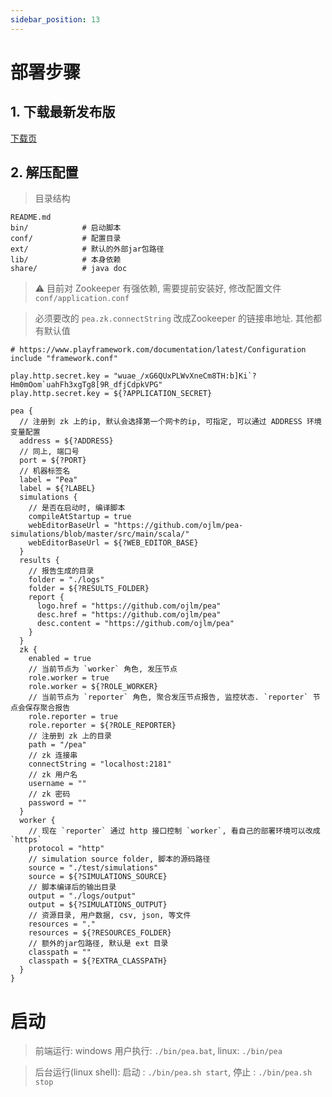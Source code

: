 ```yaml
---
sidebar_position: 13
---
```


# 部署步骤

## 1. 下载最新发布版

[下载页](/docs/pea/download)

## 2. 解压配置

> 目录结构
```
README.md
bin/            # 启动脚本
conf/           # 配置目录
ext/            # 默认的外部jar包路径
lib/            # 本身依赖
share/          # java doc
```

> ⚠️ 目前对 Zookeeper 有强依赖, 需要提前安装好, 修改配置文件 `conf/application.conf`

> 必须要改的 `pea.zk.connectString` 改成Zookeeper 的链接串地址. 其他都有默认值


```
# https://www.playframework.com/documentation/latest/Configuration
include "framework.conf"

play.http.secret.key = "wuae_/xG6QUxPLWvXneCm8TH:b]Ki`?Hm0mOom`uahFh3xgTg8[9R_dfjCdpkVPG"
play.http.secret.key = ${?APPLICATION_SECRET}

pea {
  // 注册到 zk 上的ip, 默认会选择第一个网卡的ip, 可指定, 可以通过 ADDRESS 环境变量配置
  address = ${?ADDRESS}
  // 同上, 端口号
  port = ${?PORT}
  // 机器标签名
  label = "Pea"
  label = ${?LABEL}
  simulations {
    // 是否在启动时, 编译脚本
    compileAtStartup = true
    webEditorBaseUrl = "https://github.com/ojlm/pea-simulations/blob/master/src/main/scala/"
    webEditorBaseUrl = ${?WEB_EDITOR_BASE}
  }
  results {
    // 报告生成的目录
    folder = "./logs"
    folder = ${?RESULTS_FOLDER}
    report {
      logo.href = "https://github.com/ojlm/pea"
      desc.href = "https://github.com/ojlm/pea"
      desc.content = "https://github.com/ojlm/pea"
    }
  }
  zk {
    enabled = true
    // 当前节点为 `worker` 角色, 发压节点
    role.worker = true
    role.worker = ${?ROLE_WORKER}
    // 当前节点为 `reporter` 角色, 聚合发压节点报告, 监控状态. `reporter` 节点会保存聚合报告
    role.reporter = true
    role.reporter = ${?ROLE_REPORTER}
    // 注册到 zk 上的目录
    path = "/pea"
    // zk 连接串
    connectString = "localhost:2181"
    // zk 用户名
    username = ""
    // zk 密码
    password = ""
  }
  worker {
    // 现在 `reporter` 通过 http 接口控制 `worker`, 看自己的部署环境可以改成 `https`
    protocol = "http"
    // simulation source folder, 脚本的源码路径
    source = "./test/simulations"
    source = ${?SIMULATIONS_SOURCE}
    // 脚本编译后的输出目录
    output = "./logs/output"
    output = ${?SIMULATIONS_OUTPUT}
    // 资源目录, 用户数据, csv, json, 等文件
    resources = "."
    resources = ${?RESOURCES_FOLDER}
    // 额外的jar包路径, 默认是 ext 目录
    classpath = ""
    classpath = ${?EXTRA_CLASSPATH}
  }
}
```

# 启动

> 前端运行: windows 用户执行: `./bin/pea.bat`, linux: `./bin/pea`

> 后台运行(linux shell): 启动 : `./bin/pea.sh start`, 停止 : `./bin/pea.sh stop`
